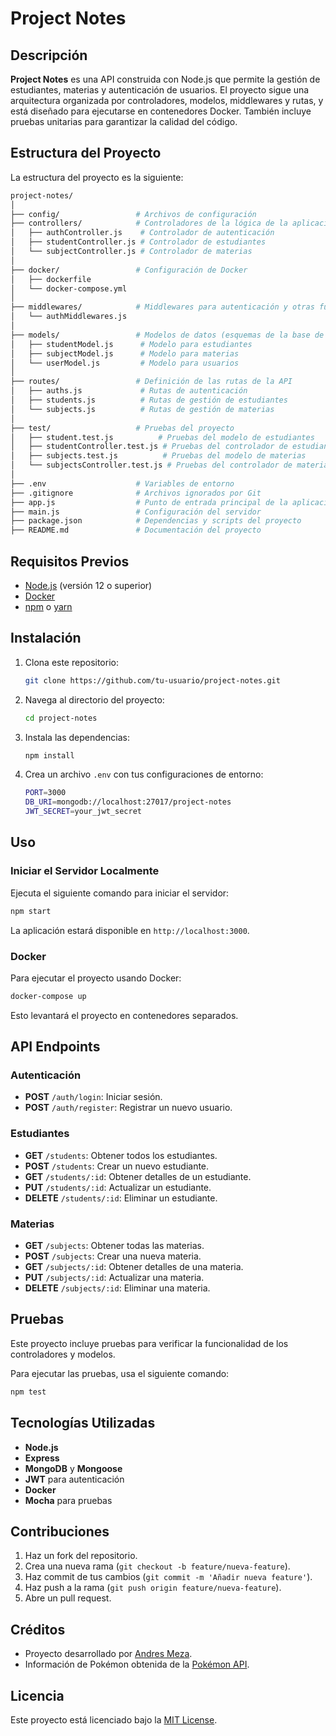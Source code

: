 # Project Notes

## Descripción

**Project Notes** es una API construida con Node.js que permite la gestión de estudiantes, materias y autenticación de usuarios. El proyecto sigue una arquitectura organizada por controladores, modelos, middlewares y rutas, y está diseñado para ejecutarse en contenedores Docker. También incluye pruebas unitarias para garantizar la calidad del código.

## Estructura del Proyecto

La estructura del proyecto es la siguiente:

```bash
project-notes/
│
├── config/                 # Archivos de configuración
├── controllers/            # Controladores de la lógica de la aplicación
│   ├── authController.js    # Controlador de autenticación
│   ├── studentController.js # Controlador de estudiantes
│   └── subjectController.js # Controlador de materias
│
├── docker/                 # Configuración de Docker
│   ├── dockerfile
│   └── docker-compose.yml
│
├── middlewares/            # Middlewares para autenticación y otras funcionalidades
│   └── authMiddlewares.js
│
├── models/                 # Modelos de datos (esquemas de la base de datos)
│   ├── studentModel.js      # Modelo para estudiantes
│   ├── subjectModel.js      # Modelo para materias
│   └── userModel.js         # Modelo para usuarios
│
├── routes/                 # Definición de las rutas de la API
│   ├── auths.js             # Rutas de autenticación
│   ├── students.js          # Rutas de gestión de estudiantes
│   └── subjects.js          # Rutas de gestión de materias
│
├── test/                   # Pruebas del proyecto
│   ├── student.test.js          # Pruebas del modelo de estudiantes
│   ├── studentController.test.js # Pruebas del controlador de estudiantes
│   ├── subjects.test.js          # Pruebas del modelo de materias
│   └── subjectsController.test.js # Pruebas del controlador de materias
│
├── .env                    # Variables de entorno
├── .gitignore              # Archivos ignorados por Git
├── app.js                  # Punto de entrada principal de la aplicación
├── main.js                 # Configuración del servidor
├── package.json            # Dependencias y scripts del proyecto
├── README.md               # Documentación del proyecto
```

## Requisitos Previos

- [Node.js](https://nodejs.org/) (versión 12 o superior)
- [Docker](https://www.docker.com/)
- [npm](https://www.npmjs.com/) o [yarn](https://yarnpkg.com/)

## Instalación

1. Clona este repositorio:

	 ```bash
	 git clone https://github.com/tu-usuario/project-notes.git
	 ```

2. Navega al directorio del proyecto:

	 ```bash
	 cd project-notes
	 ```

3. Instala las dependencias:

	 ```bash
	 npm install
	 ```

4. Crea un archivo `.env` con tus configuraciones de entorno:

	 ```bash
	 PORT=3000
	 DB_URI=mongodb://localhost:27017/project-notes
	 JWT_SECRET=your_jwt_secret
	 ```

## Uso

### Iniciar el Servidor Localmente

Ejecuta el siguiente comando para iniciar el servidor:

```bash
npm start
```

La aplicación estará disponible en `http://localhost:3000`.

### Docker

Para ejecutar el proyecto usando Docker:

```bash
docker-compose up
```

Esto levantará el proyecto en contenedores separados.

## API Endpoints

### Autenticación

- **POST** `/auth/login`: Iniciar sesión.
- **POST** `/auth/register`: Registrar un nuevo usuario.

### Estudiantes

- **GET** `/students`: Obtener todos los estudiantes.
- **POST** `/students`: Crear un nuevo estudiante.
- **GET** `/students/:id`: Obtener detalles de un estudiante.
- **PUT** `/students/:id`: Actualizar un estudiante.
- **DELETE** `/students/:id`: Eliminar un estudiante.

### Materias

- **GET** `/subjects`: Obtener todas las materias.
- **POST** `/subjects`: Crear una nueva materia.
- **GET** `/subjects/:id`: Obtener detalles de una materia.
- **PUT** `/subjects/:id`: Actualizar una materia.
- **DELETE** `/subjects/:id`: Eliminar una materia.

## Pruebas

Este proyecto incluye pruebas para verificar la funcionalidad de los controladores y modelos.

Para ejecutar las pruebas, usa el siguiente comando:

```bash
npm test
```

## Tecnologías Utilizadas

- **Node.js**
- **Express**
- **MongoDB** y **Mongoose**
- **JWT** para autenticación
- **Docker**
- **Mocha** para pruebas

## Contribuciones

1. Haz un fork del repositorio.
2. Crea una nueva rama (`git checkout -b feature/nueva-feature`).
3. Haz commit de tus cambios (`git commit -m 'Añadir nueva feature'`).
4. Haz push a la rama (`git push origin feature/nueva-feature`).
5. Abre un pull request.

## Créditos

- Proyecto desarrollado por [Andres Meza](https://github.com/usuario).
- Información de Pokémon obtenida de la [Pokémon API](https://pokeapi.co/).

## Licencia

Este proyecto está licenciado bajo la [MIT License](LICENSE).
